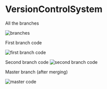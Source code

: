 # VersionControlSystem
All the branches

![branches](https://user-images.githubusercontent.com/61343155/219640058-9c89b969-56d4-4f0c-8759-bc9581638e2a.PNG)

First branch code

![first branch code](https://user-images.githubusercontent.com/61343155/219640068-f90f14cd-23a6-4d10-b195-66478a28f8f7.PNG)

Second branch code
![second branch code](https://user-images.githubusercontent.com/61343155/219640079-43fd6d62-d480-4881-8d7b-6ba04cb056f4.PNG)

Master branch (after merging)

![master code](https://user-images.githubusercontent.com/61343155/219640072-a0f4de04-3068-4ee2-b5ed-da2af67de92f.PNG)

